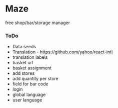 # Maze
free shop/bar/storage manager

### ToDo
- Data seeds
- Translation - https://github.com/yahoo/react-intl
- translation labels
- basket url
- basket assignment
- add stores
- add quantity per store
- field for bar code
- login
- global language
- user language
